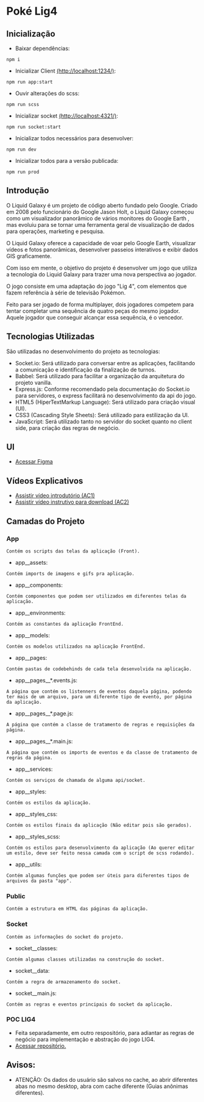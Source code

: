 # Poké Lig4

## Inicialização
- Baixar dependências:
```
npm i
```
- Inicializar Client <a href="http://localhost:1234/" target="_blank">(http://localhost:1234/)</a>:
```
npm run app:start
```
- Ouvir alterações do scss:
```
npm run scss
```
- Inicializar socket <a href="http://localhost:4321/" target="_blank">(http://localhost:4321/)</a>:
```
npm run socket:start
```
- Inicializar todos necessários para desenvolver:
```
npm run dev
```
- Inicializar todos para a versão publicada:
```
npm run prod
```

## Introdução

O Liquid Galaxy é um projeto de código aberto fundado pelo Google. Criado em 2008 pelo funcionário do Google Jason Holt, o Liquid Galaxy começou como um visualizador panorâmico de vários monitores do Google Earth , mas evoluiu para se tornar uma ferramenta geral de visualização de dados para operações, marketing e pesquisa.

O Liquid Galaxy oferece a capacidade de voar pelo Google Earth, visualizar vídeos e fotos panorâmicas, desenvolver passeios interativos e exibir dados GIS graficamente.

Com isso em mente, o objetivo do projeto é desenvolver um jogo que utiliza a tecnologia do Liquid Galaxy para trazer uma nova perspectiva ao jogador.

O jogo consiste em uma adaptação do jogo "Lig 4", com elementos que fazem referência à série de televisão Pokémon. 

Feito para ser jogado de forma multiplayer, dois jogadores competem para tentar completar uma sequência de quatro peças do mesmo jogador. Aquele jogador que conseguir alcançar essa sequência, é o vencedor. 

## Tecnologias Utilizadas

São utilizadas no desenvolvimento do projeto as tecnologias:
- Socket.io: Será utilizado para conversar entre as aplicações, facilitando a comunicação e
identificação da finalização de turnos.
- Babbel: Será utilizado para facilitar a organização da arquitetura do projeto vanilla.
- Express.js: Conforme recomendado pela documentação do Socket.io para servidores, o express
facilitará no desenvolvimento da api do jogo.
- HTML5 (HiperTextMarkup Language): Será utilizado para criação visual (UI).
- CSS3 (Cascading Style Sheets): Será utilizado para estilização da UI.
- JavaScript: Será utilizado tanto no servidor do socket quanto no client side, para criação
das regras de negócio.

## UI

- <a href="https://www.figma.com/file/3lGnnmRdDA0C9aCvnwBAnV/PA?node-id=0%3A1" target="_blank">Acessar Figma</a>
## Vídeos Explicativos

- <a href="https://www.youtube.com/watch?v=PqwXqrwFPnE" target="_blank">Assistir vídeo introdutório (AC1)</a>
- <a href="https://www.youtube.com/watch?v=2qUV_ZQJMxM" target="_blank">Assistir vídeo instrutivo para download (AC2)</a>

## Camadas do Projeto

### App
```
Contém os scripts das telas da aplicação (Front).
```
- app__assets: 
```
Contém imports de imagens e gifs pra aplicação.
```
- app__components: 
```
Contém componentes que podem ser utilizados em diferentes telas da aplicação.
```
- app__environments: 
```
Contém as constantes da aplicação FrontEnd.
```
- app__models: 
```
Contém os modelos utilizados na aplicação FrontEnd.
```
- app__pages: 
```
Contém pastas de codebehinds de cada tela desenvolvida na aplicação.
```
- app__pages__*.events.js: 
```
A página que contém os listenners de eventos daquela página, podendo ter mais de um arquivo, para um diferente tipo de evento, por página da aplicação.
```
- app__pages__*.page.js: 
```
A página que contém a classe de tratamento de regras e requisições da página.
```
- app__pages__*.main.js: 
```
A página que contém os imports de eventos e da classe de tratamento de regras da página.
```
- app__services: 
```
Contém os serviços de chamada de alguma api/socket.
```
- app__styles: 
```
Contém os estilos da aplicação.
```
- app__styles_css: 
```
Contém os estilos finais da aplicação (Não editar pois são gerados).
```
- app__styles_scss: 
```
Contém os estilos para desenvolvimento da aplicação (Ao querer editar um estilo, deve ser feito nessa camada com o script de scss rodando).
```
- app__utils: 
```
Contém algumas funções que podem ser úteis para diferentes tipos de arquivos da pasta "app".
```
### Public
```
Contém a estrutura em HTML das páginas da aplicação.
```
### Socket
```
Contém as informações do socket do projeto.
```
- socket__classes: 
```
Contém algumas classes utilizadas na construção do socket.
```
- socket__data: 
```
Contém a regra de armazenamento do socket.
```
- socket__main.js: 
```
Contém as regras e eventos principais do socket da aplicação.
```
### POC LIG4
- Feita separadamente, em outro respositório, para adiantar as regras de negócio para implementação e abstração do jogo LIG4.
- <a href="https://github.com/rafaelos-git/logica_lig4" target="_blank">Acessar repositório.</a>


## Avisos:
- ATENÇÃO: Os dados do usuário são salvos no cache, ao abrir diferentes abas no mesmo desktop, abra com cache diferente (Guias anônimas diferentes).
